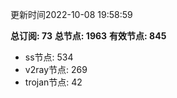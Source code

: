 更新时间2022-10-08 19:58:59

**总订阅: 73**
**总节点: 1963**
**有效节点: 845**
- ss节点: 534
- v2ray节点: 269
- trojan节点: 42
